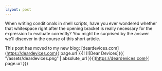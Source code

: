 ```yaml
---
layout: post
---
```


When writing conditionals in shell scripts, have you ever wondered whether that whitespace right after the opening bracket is really necessary for the expression to evaluate correctly? You might be surprised by the answer we'll discover in the course of this short article.

<!--more-->

This post has moved to my new blog: [deardevices.com](https://deardevices.com{{ page.url }})!
[![Dear Devices]({{ "/assets/deardevices.png" | absolute_url }})](https://deardevices.com{{ page.url }})
